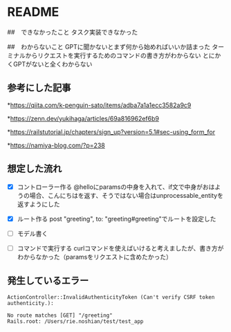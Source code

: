 # README
##　できなかったこと
タスク実装できなかった

##　わからないこと
GPTに聞かないとまず何から始めればいいか詰まった
ターミナルからリクエストを実行するためのコマンドの書き方がわからない
とにかくGPTがないと全くわからない

## 参考にした記事
*https://qiita.com/k-penguin-sato/items/adba7a1a1ecc3582a9c9

*https://zenn.dev/yukihaga/articles/69a816962ef6b9

*https://railstutorial.jp/chapters/sign_up?version=5.1#sec-using_form_for

*https://namiya-blog.com/?p=238

## 想定した流れ


- [x] コントローラー作る
@helloにparamsの中身を入れて、if文で中身がおはようの場合、こんにちはを返す、そうではない場合はunprocessable_entityを返すようにした

- [x] ルート作る
post "greeting", to: "greeting#greeting"でルートを設定した

- [ ] モデル書く

- [ ] コマンドで実行する 
curlコマンドを使えばいけると考えましたが、書き方がわからなかった（paramsをリクエストに含めたかった）

## 発生しているエラー

```
ActionController::InvalidAuthenticityToken (Can't verify CSRF token authenticity.):
```

```
No route matches [GET] "/greeting"
Rails.root: /Users/rie.noshian/test/test_app
```
